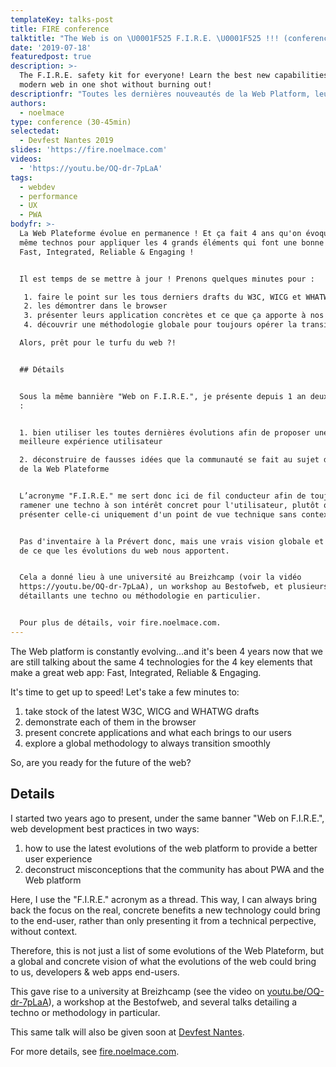 ```yaml
---
templateKey: talks-post
title: FIRE conference
talktitle: "The Web is on \U0001F525 F.I.R.E. \U0001F525 !!! (conference edition)"
date: '2019-07-18'
featuredpost: true
description: >-
  The F.I.R.E. safety kit for everyone! Learn the best new capabilities of the
  modern web in one shot without burning out!
descriptionfr: "Toutes les dernières nouveautés de la Web Platform, leurs apports niveau UX, et des cas concret ! En un talk ! \U0001F92F\n\n"
authors:
  - noelmace
type: conference (30-45min)
selectedat:
  - Devfest Nantes 2019
slides: 'https://fire.noelmace.com'
videos:
  - 'https://youtu.be/OQ-dr-7pLaA'
tags:
  - webdev
  - performance
  - UX
  - PWA
bodyfr: >-
  La Web Plateforme évolue en permanence ! Et ça fait 4 ans qu'on évoque les 4
  même technos pour appliquer les 4 grands éléments qui font une bonne web app :
  Fast, Integrated, Reliable & Engaging !


  Il est temps de se mettre à jour ! Prenons quelques minutes pour :

   1. faire le point sur les tous derniers drafts du W3C, WICG et WHATWG
   2. les démontrer dans le browser
   3. présenter leurs application concrètes et ce que ça apporte à nos utilisateurs
   4. découvrir une méthodologie globale pour toujours opérer la transition sereinement

  Alors, prêt pour le turfu du web ?!


  ## Détails


  Sous la même bannière "Web on F.I.R.E.", je présente depuis 1 an deux aspects
  :


  1. bien utiliser les toutes dernières évolutions afin de proposer une
  meilleure expérience utilisateur

  2. déconstruire de fausses idées que la communauté se fait au sujet des PWA et
  de la Web Plateforme


  L’acronyme "F.I.R.E." me sert donc ici de fil conducteur afin de toujours
  ramener une techno à son intérêt concret pour l'utilisateur, plutôt que de
  présenter celle-ci uniquement d'un point de vue technique sans contexte.


  Pas d'inventaire à la Prévert donc, mais une vrais vision globale et concrète
  de ce que les évolutions du web nous apportent.


  Cela a donné lieu à une université au Breizhcamp (voir la vidéo
  https://youtu.be/OQ-dr-7pLaA), un workshop au Bestofweb, et plusieurs talks
  détaillants une techno ou méthodologie en particulier.


  Pour plus de détails, voir fire.noelmace.com.
---
```

The Web platform is constantly evolving...and it's been 4 years now that we are still talking about the same 4 technologies for the 4 key elements that make a great web app: Fast, Integrated, Reliable & Engaging.

It's time to get up to speed! Let's take a few minutes to:

1. take stock of the latest W3C, WICG and WHATWG drafts
2. demonstrate each of them in the browser
3. present concrete applications and what each brings to our users
4. explore a global methodology to always transition smoothly

So, are you ready for the future of the web?

## Details

I started two years ago to present, under the same banner "Web on F.I.R.E.", web development best practices in two ways:
1. how to use the latest evolutions of the web platform to provide a better user experience
2. deconstruct misconceptions that the community has about PWA and the Web platform

Here, I use the "F.I.R.E." acronym as a thread. This way, I can always bring back the focus on the real, concrete benefits a new technology could bring to  the end-user, rather than only presenting it from a technical perpective, without context.

Therefore, this is not just a list of some evolutions of the Web Plateform, but a global and concrete vision of what the evolutions of the web could bring to us, developers & web apps end-users.

This gave rise to a university at Breizhcamp (see the video on [youtu.be/OQ-dr-7pLaA](https://youtu.be/OQ-dr-7pLaA)), a workshop at the Bestofweb, and several talks detailing a techno or methodology in particular.

This same talk will also be given soon at [Devfest Nantes](https://devfest.gdgnantes.com/fr/).

For more details, see [fire.noelmace.com](https://fire.noelmace.com).
